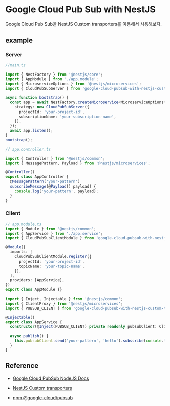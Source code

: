 # Google Cloud Pub Sub with NestJS

Google Cloud Pub Sub을 NestJS Custom transporters를 이용해서 사용해보자.

## example

### Server

```typescript
//main.ts

import { NestFactory } from '@nestjs/core';
import { AppModule } from './app.module';
import { MicroserviceOptions } from '@nestjs/microservices';
import { CloudPubSubServer } from 'google-cloud-pubsub-with-nestjs-custom-transporters';

async function bootstrap() {
  const app = await NestFactory.createMicroservice<MicroserviceOptions>(AppModule, {
    strategy: new CloudPubSubServer({
      projectId: 'your-project-id',
      subscriptionName: 'your-subscription-name',
    }),
  });
  await app.listen();
}
bootstrap();
```

```typescript
// app.controller.ts

import { Controller } from '@nestjs/common';
import { MessagePattern, Payload } from '@nestjs/microservices';

@Controller()
export class AppController {
  @MessagePattern('your-pattern')
  subscribeMessage(@Payload() payload) {
    console.log('your-pattern', payload);
  }
}
```

### Client

```typescript
// app.module.ts
import { Module } from '@nestjs/common';
import { AppService } from './app.service';
import { CloudPubSubClientModule } from 'google-cloud-pubsub-with-nestjs-custom-transporters';

@Module({
  imports: [
    CloudPubSubClientModule.register({
      projectId: 'your-project-id',
      topicName: 'your-topic-name',
    }),
  ],
  providers: [AppService],
})
export class AppModule {}
```

```typescript
import { Inject, Injectable } from '@nestjs/common';
import { ClientProxy } from '@nestjs/microservices';
import { PUBSUB_CLIENT } from 'google-cloud-pubsub-with-nestjs-custom-transporters';

@Injectable()
export class AppService {
  constructor(@Inject(PUBSUB_CLIENT) private readonly pubsubClient: ClientProxy) {}

  async publish() {
    this.pubsubClient.send('your-pattern', 'hello').subscribe(console.log);
  }
}
```

## Reference

- [Google Cloud PubSub NodeJS Docs](https://cloud.google.com/nodejs/docs/reference/pubsub/latest)

- [NestJS Custom transporters](https://docs.nestjs.com/microservices/custom-transport)

- [npm @google-cloud/pubsub](https://www.npmjs.com/package/@google-cloud/pubsub)

